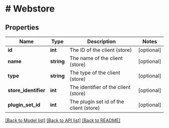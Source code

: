 # # Webstore

## Properties

Name | Type | Description | Notes
------------ | ------------- | ------------- | -------------
**id** | **int** | The ID of the client (store) | [optional]
**name** | **string** | The name of the client (store) | [optional]
**type** | **string** | The type of the client (store) | [optional]
**store_identifier** | **int** | The identifier of the client (store) | [optional]
**plugin_set_id** | **int** | The plugin set id of the client (store) | [optional]

[[Back to Model list]](../../README.md#models) [[Back to API list]](../../README.md#endpoints) [[Back to README]](../../README.md)
